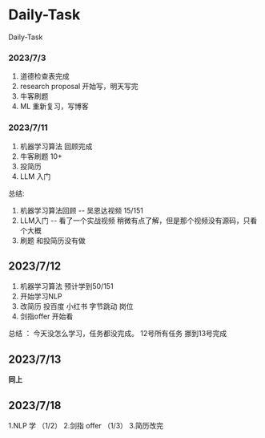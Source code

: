 # Daily-Task
Daily-Task

### 2023/7/3
1. 道德检查表完成
2. research proposal 开始写，明天写完
3. 牛客刷题
4. ML 重新复习，写博客
   

### 2023/7/11
 1. 机器学习算法 回顾完成  
 2. 牛客刷题 10+
 3. 投简历
 4. LLM 入门

总结:
1. 机器学习算法回顾 -- 吴恩达视频 15/151
2. LLM入门  -- 看了一个实战视频 稍微有点了解，但是那个视频没有源码，只看个大概
3. 刷题 和投简历没有做

## 2023/7/12
1. 机器学习算法 预计学到50/151
2. 开始学习NLP
3. 改简历 投百度 小红书 字节跳动 岗位
4. 剑指offer 开始看

总结 ： 今天没怎么学习，任务都没完成。 12号所有任务 挪到13号完成

## 2023/7/13

**同上** 

## 2023/7/18
1.NLP 学 （1/2）
2.剑指 offer （1/3）
3.简历改完 




